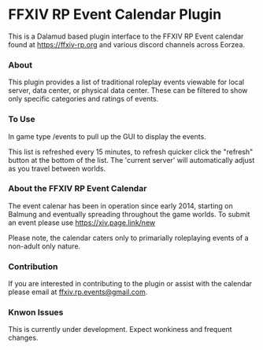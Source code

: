 # FFXIV RP Event Calendar Plugin

This is a Dalamud based plugin interface to the FFXIV RP Event calendar found at https://ffxiv-rp.org and various discord channels across Eorzea.

  ### About
   This plugin provides a list of traditional roleplay events viewable for local server, data center, or physical data center.
   These can be filtered to show only specific categories and ratings of events.

 
  ### To Use
  In game type /events to pull up the GUI to display the events.
  
  This list is refreshed every 15 minutes, to refresh quicker click the "refresh" button at the bottom of the list.
  The 'current server' will automatically adjust as you travel between worlds.
  
### About the FFXIV RP Event Calendar

The event calenar has been in operation since early 2014, starting on Balmung and eventually spreading throughout the game worlds.
To submit an event please use https://xiv.page.link/new

Please note, the calendar caters only to primarially roleplaying events of a non-adult only nature.

### Contribution

If you are interested in contributing to the plugin or assist with the calendar please email at ffxiv.rp.events@gmail.com.

### Knwon Issues

This is currently under development.  Expect wonkiness and frequent changes.
